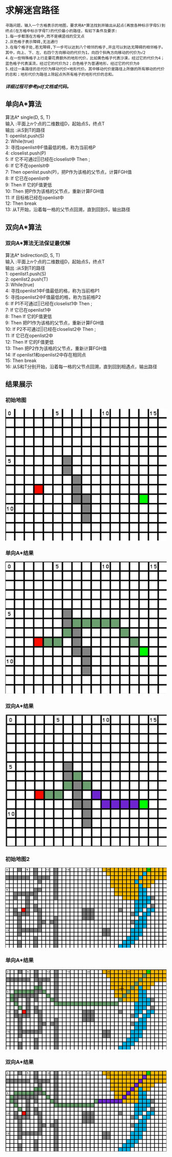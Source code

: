 # 求解迷宫路径
	寻路问题，输入一个方格表示的地图，要求用A*算法找到并输出从起点(再放各种标示字母S)到终点(在方格中标示字母T)的代价最小的路径，有如下条件及要求:
	1.每一步都落在方格中,而不是横竖线的交叉点
	2.灰色格子表示障碍,无法通行
	3.在每个格子处,若无障碍,下一步可以达到八个相邻的格子,并且可以到达无障碍的相邻格子。其中，向上、下、左、右四个方向移动的代价为1，向四个斜角方向移动的代价为√2
	4.在一些特殊格子上行走要花费额外的地形代价，比如黄色格子代表沙漠，经过它的代价为4；蓝色格子代表溪流，经过它的代价为2；白色格子为普通地形，经过它的代价为0
	5.经过一条路径的总代价为移动代价+地形代价。其中移动代价是路径上所做的所有移动的代价的总和；地形代价为路径上除起点外所有格子的地形代价的总和。
##### 详细过程可参考pdf文档或代码。
## 单向A*算法
算法A* single(D, S, T)
<br>输入 :平面上n个点的二维数组D，起始点S，终点T
<br>输出 :从S到T的路径
<br>1:  openlist.push(S)
<br>2:  While(true)
<br>3:     寻找openlist中F值最低的格，称为当前格P
<br>4:      closelist.push(P)
<br>5:      If   它不可通过||已经在closelist中   Then ;
<br>6:      If   它不在openlsit中 
<br>7:         Then   openlist.push(P)，把P作为该格的父节点，计算FGH值
<br>8:      If   它已在openlist中
<br>9:         Then   If   它的F值更低
<br>10:          Then   把P作为该格的父节点，重新计算FGH值
<br>11:    If   目标格已经在openlist中
<br>12:       Then break
<br>13:  从T开始，沿着每一格的父节点回溯，直到回到S，输出路径
## 双向A*算法
### 双向A*算法无法保证最优解
算法A* bidirection(D, S, T)
<br>输入 :平面上n个点的二维数组D，起始点S，终点T
<br>输出 :从S到T的路径
<br>1:  openlist1.push(S)
<br>2:  openlist2.push(T)
<br>3:  While(true)
<br>4:     寻找openlist1中F值最低的格，称为当前格P1
<br>5:        寻找openlist2中F值最低的格，称为当前格P2
<br>6:           If   P1不可通过||已经在closelist1中   Then ;
<br>7:           If   它已在openlist1中
<br>8:              Then   If   它的F值更低
<br>9:                 Then   把P1作为该格的父节点，重新计算FGH值
<br>10:         If   P2不可通过||已经在closelist2中   Then ;
<br>11:         If   它已在openlist2中
<br>12:            Then   If   它的F值更低
<br>13:               Then   把P2作为该格的父节点，重新计算FGH值
<br>14:     If openlist1和openlist2中存在相同点
<br>15:        Then   break
<br>16:  从S和T分别开始，沿着每一格的父节点回溯，直到回到相遇点，输出路径

## 结果展示
### 初始地图
![](https://github.com/HuiyanWen/Maze_Astar/blob/master/pic/%E5%8D%95%E5%90%91A*%E5%88%9D%E5%A7%8B.png)

### 单向A*结果
![](https://github.com/HuiyanWen/Maze_Astar/blob/master/pic/%E5%8D%95%E5%90%91A*.png)

### 双向A*结果
![](https://github.com/HuiyanWen/Maze_Astar/blob/master/pic/%E5%8F%8C%E5%90%91A*.png)

### 初始地图2
![](https://github.com/HuiyanWen/Maze_Astar/blob/master/pic/%E5%88%9D%E5%A7%8B.png)

### 单向A*结果
![](https://github.com/HuiyanWen/Maze_Astar/blob/master/pic/%E5%88%9D%E5%A7%8B1.png)

### 双向A*结果
![](https://github.com/HuiyanWen/Maze_Astar/blob/master/pic/%E5%88%9D%E5%A7%8B2.png)
